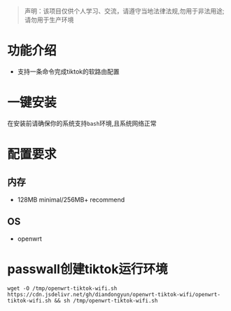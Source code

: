 
> 声明：该项目仅供个人学习、交流，请遵守当地法律法规,勿用于非法用途;请勿用于生产环境  


# 功能介绍

- 支持一条命令完成tiktok的软路由配置


# 一键安装
在安装前请确保你的系统支持`bash`环境,且系统网络正常  


# 配置要求  
## 内存  
- 128MB minimal/256MB+ recommend  
## OS  
- openwrt



# passwall创建tiktok运行环境

```
wget -O /tmp/openwrt-tiktok-wifi.sh https://cdn.jsdelivr.net/gh/diandongyun/openwrt-tiktok-wifi/openwrt-tiktok-wifi.sh && sh /tmp/openwrt-tiktok-wifi.sh
```  

